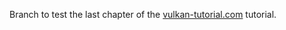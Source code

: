 Branch to test the last chapter of the [vulkan-tutorial.com](https://vulkan-tutorial.com/Loading_models) tutorial.